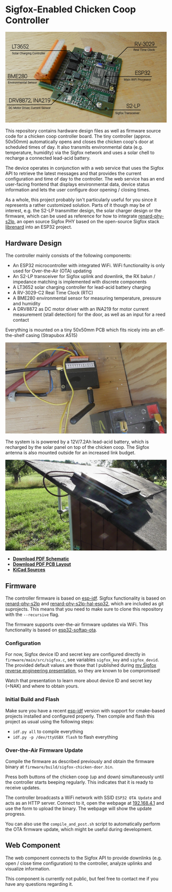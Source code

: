 # Sigfox-Enabled Chicken Coop Controller
![PCB with annotations](images/banner.jpg)


This repository contains hardware design files as well as firmware source code for a chicken coop controller board. The tiny controller (approx. 50x50mm) automatically opens and closes the chicken coop's door at scheduled times of day. It also transmits environmental data (e.g. temperature, humidity) via the Sigfox network and uses a solar chell to recharge a connected lead-acid battery.

The device operates in conjunction with a web service that uses the Sigfox API to retrieve the latest messages and that provides the current configuration and time of day to the controller. The web service has an end user-facing frontend that displays environmental data, device status information and lets the user configure door opening / closing times.

As a whole, this project probably isn't particularly useful for you since it represents a rather customized solution. Parts of it though may be of interest, e.g. the S2-LP transmitter design, the solar charger design or the firmware, which can be used as reference for how to integrate [renard-phy-s2lp](https://github.com/jeija/renard-phy-s2lp), an open source Sigfox PHY based on the open-source Sigfox stack [librenard](https://github.com/jeija/librenard) into an ESP32 project.

## Hardware Design
The controller mainly consists of the following components:

* An ESP32 microcontroller with integrated WiFi. WiFi functionality is only used for Over-the-Air (OTA) updating
* An S2-LP transceiver for Sigfox uplink and downlink, the RX balun / impedance matching is implemented with discrete components
* A LT3652 solar charging controller for lead-acid battery charging
* A RV-3029-C2 Real Time Clock (RTC)
* A BME280 environmental sensor for measuring temperature, pressure and humidity
* A DRV8872 as DC motor driver with an INA219 for motor current measurement (stall detection) for the door, as well as an input for a reed contact

Everything is mounted on a tiny 50x50mm PCB which fits nicely into an off-the-shelf casing (Strapubox A515)

![The PCB in its case](images/casing.jpg)

The system is is powered by a 12V/7.2Ah lead-acid battery, which is recharged by the solar panel on top of the chicken coop. The Sigfox antenna is also mounted outside for an increased link budget.

![The PCB in its case](images/external.jpg)

* [**Download PDF Schematic**](hardware_pdf/schematic.pdf)
* [**Download PDF PCB Layout**](hardware_pdf/pcb.pdf)
* [**KiCad Sources**](hardware)

## Firmware
The controller firmware is based on [esp-idf](https://github.com/espressif/esp-idf).
Sigfox functionality is based on [renard-phy-s2lp](https://github.com/jeija/renard-phy-s2lp) and [renard-phy-s2lp-hal-esp32](https://github.com/jeija/renard-phy-s2lp-hal-esp32), which are included as git suprojects. This means that you need to make sure to clone this repository with the `--recursive` flag.

The firmware supports over-the-air firmware updates via WiFi. This functionality is based on [esp32-softap-ota](https://github.com/Jeija/esp32-softap-ota).

### Configuration
For now, Sigfox device ID and secret key are configured directly in `firmware/main/src/sigfox.c`, see variables `sigfox_key` and `sigfox_devid`. The provided default values are those that I published during [my Sigfox reverse engineering presentation](https://jeija.net/sigfox/), so they are known to be compromised!

Watch that presentation to learn more about device ID and secret key (=NAK) and where to obtain yours.

### Initial Build and Flash
Make sure you have a recent [esp-idf](https://github.com/espressif/esp-idf) version with support for cmake-based projects installed and configured properly. Then compile and flash this project as usual using the following steps:

* `idf.py all` to compile everything
* `idf.py -p /dev/ttyUSBX flash` to flash everything

### Over-the-Air Firmware Update
Compile the firmware as described previously and obtain the firmware binary at `firmware/build/sigfox-chicken-door.bin`.

Press both buttons of the chicken coop (up and down) simultaneously until the controller starts beeping regularly. This indicates that it is ready to receive updates.

The controller broadcasts a WiFi network with SSID `ESP32 OTA Update` and acts as an HTTP server. Connect to it, open the webpage at [192.168.4.1](http://192.168.4.1) and use the form to upload the binary. The webpage will show the update progress.

You can also use the `compile_and_post.sh` script to automatically perform the OTA firmware update, which might be useful during development.

## Web Component
The web component connects to the Sigfox API to provide downlinks (e.g. open / close time configuration) to the controller, analyze uplinks and visualize information.

This component is currently not public, but feel free to contact me if you have any questions regarding it.